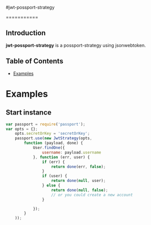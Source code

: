 
#jwt-possport-strategy

===========


## Introduction
**jwt-possport-strategy** is a possport-strategy using jsonwebtoken.

## Table of Contents
- [Examples](#examples)


# Examples

## Start instance
```javascript
var passport = require('passport');
var opts = {};
    opts.secretOrKey = 'secretOrKey';
    passport.use(new JwtStrategy(opts,
        function (payload, done) {
            User.findOne({
                username: payload.username
            }, function (err, user) {
                if (err) {
                    return done(err, false);
                }
                if (user) {
                    return done(null, user);
                } else {
                    return done(null, false);
                    // or you could create a new account
                }

            });
        }
    ));
